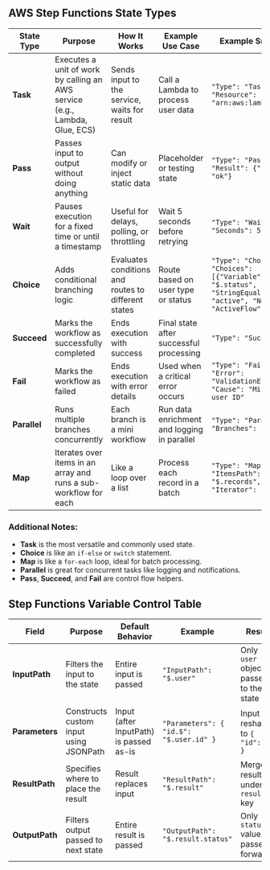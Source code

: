 ## **AWS Step Functions State Types**

| **State Type** | **Purpose** | **How It Works** | **Example Use Case** | **Example Snippet** |
|----------------|-------------|------------------|-----------------------|----------------------|
| **Task** | Executes a unit of work by calling an AWS service (e.g., Lambda, Glue, ECS) | Sends input to the service, waits for result | Call a Lambda to process user data | `"Type": "Task", "Resource": "arn:aws:lambda:..."` |
| **Pass** | Passes input to output without doing anything | Can modify or inject static data | Placeholder or testing state | `"Type": "Pass", "Result": {"status": "ok"}` |
| **Wait** | Pauses execution for a fixed time or until a timestamp | Useful for delays, polling, or throttling | Wait 5 seconds before retrying | `"Type": "Wait", "Seconds": 5` |
| **Choice** | Adds conditional branching logic | Evaluates conditions and routes to different states | Route based on user type or status | `"Type": "Choice", "Choices": [{"Variable": "$.status", "StringEquals": "active", "Next": "ActiveFlow"}]` |
| **Succeed** | Marks the workflow as successfully completed | Ends execution with success | Final state after successful processing | `"Type": "Succeed"` |
| **Fail** | Marks the workflow as failed | Ends execution with error details | Used when a critical error occurs | `"Type": "Fail", "Error": "ValidationError", "Cause": "Missing user ID"` |
| **Parallel** | Runs multiple branches concurrently | Each branch is a mini workflow | Run data enrichment and logging in parallel | `"Type": "Parallel", "Branches": [...]` |
| **Map** | Iterates over items in an array and runs a sub-workflow for each | Like a loop over a list | Process each record in a batch | `"Type": "Map", "ItemsPath": "$.records", "Iterator": {...}` |

### Additional Notes:

- **Task** is the most versatile and commonly used state.
- **Choice** is like an `if-else` or `switch` statement.
- **Map** is like a `for-each` loop, ideal for batch processing.
- **Parallel** is great for concurrent tasks like logging and notifications.
- **Pass**, **Succeed**, and **Fail** are control flow helpers.

## **Step Functions Variable Control Table**

| Field         | Purpose | Default Behavior | Example | Result |
|---------------|---------|------------------|---------|--------|
| **InputPath** | Filters the input to the state | Entire input is passed | `"InputPath": "$.user"` | Only `user` object is passed to the state |
| **Parameters** | Constructs custom input using JSONPath | Input (after InputPath) is passed as-is | `"Parameters": { "id.$": "$.user.id" }` | Input reshaped to `{ "id": 1 }` |
| **ResultPath** | Specifies where to place the result | Result replaces input | `"ResultPath": "$.result"` | Merges result under `result` key |
| **OutputPath** | Filters output passed to next state | Entire result is passed | `"OutputPath": "$.result.status"` | Only `status` value is passed forward |

